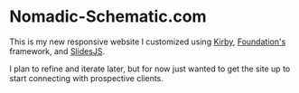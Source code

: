 Nomadic-Schematic.com
=====================

This is my new responsive website I customized using [Kirby](http://getkirby.com), [Foundation's](http://foundation.zurb.com) framework, and [SlidesJS](http://slidesjs.com).

I plan to refine and iterate later, but for now just wanted to get the site up to start connecting with prospective clients.
